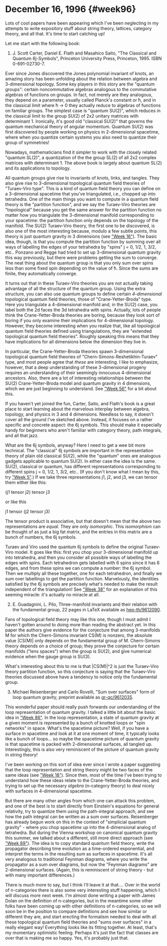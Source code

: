 # December 16, 1996 {#week96}

Lots of cool papers have been appearing which I've been neglecting in
my attempts to write expository stuff about string theory, lattices,
category theory, and all that. It's time to start catching up!

Let me start with the following book:

1) J. Scott Carter, Daniel E. Flath and Masahico Saito, "The Classical
and Quantum 6j-Symbols", Princeton University Press, Princeton, 1995.
ISBN 0-691-02730-7.

Ever since Jones discovered the Jones polynomial invariant of knots, an
amazing story has been unfolding about the relation between algebra and
3-dimensional topology. Some key players in this story are the "quantum
groups": certain noncommutative algebras analogous to the commutative
algebras of functions on groups. In fact, not merely are they analogous,
they depend on a parameter, usually called Planck's constant or ħ, and
in the classical limit where ħ → 0 they actually reduce to algebras of
functions on familiar groups. The simplest case is "quantum SU(2)",
which reduces in the classical limit to the group SU(2) of 2x2 unitary
matrices with determinant 1. Ironically, it's good old "classical
SU(2)" that governs the quantum mechanical theory of angular momentum.
Quantum SU(2) was first discovered by people working on physics in
2-dimensional spacetime, where when you quantize certain systems you
also need to quantize their group of symmetries!

Nowadays, mathematicians find it simpler to work with the closely
related "quantum SL(2)", a quantization of the the group SL(2) of all
2x2 complex matrices with determinant 1. The above book is largely about
quantum SL(2) and its applications to topology.

All quantum groups give rise to invariants of knots, links, and tangles.
They also give rise to 3-dimensional topological quantum field theories
of "Turaev-Viro type". This is a kind of quantum field theory you can
define on a 3-dimensional spacetime that you've triangulated, i.e.,
chopped up into tetrahedra. One of the main things you want to compute
in a quantum field theory is the "partition function", and we say the
Turaev-Viro theories are "topological" because you get the same answer
for the partition function no matter how you triangulate the
3-dimensional manifold corresponding to your spacetime: the partition
function only depends on the topology of the manifold. The SU(2)
Turaev-Viro theory, the first one to be discovered, is also one of the
most interesting because, modulo a few subtle points, this theory is
just quantum gravity in 3 dimensions (see ["Week 16"](#week16)).
The basic idea, though, is that you compute the partition function by
summing over all ways of labelling the edges of your tetrahedra by
"spins" j = 0, 1/2, 1, 3/2, etc.. Ponzano and Regge had tried to set
up 3-dimensional quantum gravity this way previously, but there were
problems getting the sum to converge. The neat thing about the quantum
group is that you only sum over spins less than some fixed spin
depending on the value of ħ. Since the sums are finite, they
automatically converge.

It turns out that in these Turaev-Viro theories you are not actually
taking advantage of all the structure of the quantum group. Using the
extra structure, you can also use quantum groups to define certain
*4-dimensional* topological quantum field theories, those of
"Crane-Yetter-Broda" type. Here you triangulate a 4-dimensional
manifold and, in the SU(2) case, you label both the 2d faces the 3d
tetrahedra with spins. Actually, lots of people think the
Crane-Yetter-Broda theories are boring, because they look sort of boring
if you only examine their implications for 4-dimensional topology.
However, they become interesting when you realize that, like all
topological quantum field theories defined using triangulations, they
are "extended topological quantum field theories". Roughly speaking
this means that they have implications for all dimensions below the
dimension they live in.

In particular, the Crane-Yetter-Broda theories spawn 3-dimensional
topological quantum field theories of
"Chern-Simons-Reshetikhin-Turaev" type, and most people agree that
*these* are interesting. I like to emphasize, however, that a deep
understanding of these 3-dimensional progeny requires an understanding
of their seemingly innocuous 4-dimensional ancestors. Also, there are a
lot of interesting relationships between the SU(2) Crane-Yetter-Broda
model and quantum gravity in 4 dimensions, which we are just beginning
to understand. See ["Week 56"](#week56) for a bit about this.

If you haven't yet joined the fun, Carter, Saito, and Flath's book is
a great place to start learning about the marvelous interplay between
algebra, topology, and physics in 3 and 4 dimensions. Needless to say,
it doesn't cover all the ground I've sketched above. Instead, it
focuses on a rather specific and concrete aspect: the 6j symbols. This
should make it especially handy for beginners who aren't familiar with
category theory, path integrals, and all that jazz.

What are the 6j symbols, anyway? Here I need to get a wee bit more
technical. The "classical" 6j symbols are important in the
representation theory of plain old classical SU(2), while the
"quantum" ones are analogous gadgets applicable to quantum SU(2). In
either case the idea is the same. SU(2), classical or quantum, has
different representations corresponding to different spins j = 0, 1/2,
1, 3/2, etc.. (If you don't know what I mean by this, try
["Week 5"](#week5).) If we take three representations j1, j2, and
j3, we can tensor them either like this:

(j1 tensor j2) tensor j3

or like this

j1 tensor (j2 tensor j3)

The tensor product is associative, but that doesn't mean that the above
two representations are *equal*. They are only *isomorphic*. This
*isomorphism* can be thought of as just a big fat matrix, and the
entries in this matrix are a bunch of numbers, the 6j symbols.

Turaev and Viro used the quantum 6j symbols to define the original
Turaev-Viro model. It goes like this: first you chop your 3-dimensional
manifold up into tetrahedra, and then you consider all possible ways of
labelling the edges with spins. Each tetrahedron gets labelled with 6
spins since it has 6 edges, and from these spins we can compute a
number: the 6j symbol. Then we multiply all these together, one for each
tetrahedron, and finally we sum over labellings to get the partition
function. Marvelously, the identities satisfied by the 6j symbols are
precisely what's needed to make the result independent of the
triangulation! See ["Week 38"](#week38) for an explanation of this
seeming miracle: it's actually no miracle at all.

2) E. Guadagnini, L. Pilo, Three-manifold invariants and their relation
with the fundamental group, 22 pages in LaTeX available as
[hep-th/9612090](http://xxx.lanl.gov/ps/hep-th/9612090).

Fans of topological field theory may like this one, though I must admit
I haven't gotten around to doing more than reading the abstract yet. In
this paper the authors give evidence for the conjecture that among
3-manifolds M for which the Chern-Simons invariant CS(M) is nonzero, the
absolute value \|CS(M)\| only depends on the fundamental group of M.
Chern-Simons theory depends on a choice of group; they prove the
conjecture for certain manifolds ("lens spaces") when the group is
SU(2), and give numerical evidence when the gauge group is SU(3).

What's interesting about this to me is that \|CS(M)\|\^2 is just the
Turaev-Viro theory partition function, so this conjecture is saying that
the Turaev-Viro theories discussed above have a tendency to notice only
the fundamental group.

3) Michael Reisenberger and Carlo Rovelli, "Sum over surfaces" form
of loop quantum gravity, preprint available as
[gr-qc/9612035](http://xxx.lanl.gov/ps/gr-qc/9612035).

This wonderful paper should really push forwards our understanding of
the loop representation of quantum gravity. I talked a little bit about
the basic idea in ["Week 86"](#week86). In the loop representation,
a state of quantum gravity at a given moment is represented by a bunch
of knotted loops or "spin networks" in space. What's the spacetime
picture? Well, if you have a surface in spacetime and look at it at one
moment of time, it typically looks like a bunch of loops... so maybe
the spacetime picture of quantum gravity is that spacetime is packed
with 2-dimensional surfaces, all tangled up. Interestingly, this is also
very reminiscent of the picture of quantum gravity in string theory!

I've been working on this sort of idea ever since I wrote a paper
suggesting that the loop representation and string theory might be two
faces of the same ideas (see ["Week 18"](#week18)). Since then,
most of the time I've been trying to understand how these ideas relate
to the Crane-Yetter-Broda theories, and trying to set up the necessary
*algebra* (n-category theory) to deal nicely with surfaces in
4-dimensional spacetime.

But there are many other angles from which one can attack this problem,
and one of the best is to start directly from Einstein's equations for
general relativity, try to quantize them using the path-integral
approach, and see how the path integral can be written as a sum over
surfaces. Reisenberger has already begun work on this in the context of
"simplicial quantum gravity" - where you chop spacetime up into the
4-dimensional analog of tetrahedra. But during the Vienna workshop on
canonical quantum gravity this summer, we talked about a different,
still more direct approach (see ["Week 89"](#week89)). The idea is
to copy standard quantum field theory, write the propagator describing
time evolution as a time-ordered exponential, and interpret the terms in
the resulting sum as surfaces in spacetime. It's all very analogous to
traditional Feynman diagrams, where you write the propagator as a sum
over diagrams, but now the "Feynman diagrams" are 2-dimensional
surfaces. (Again, this is reminiscent of string theory - but with many
important differences.)

There is much more to say, but I think I'll leave it at that.... Over
in the world of n-categories there is also some very interesting stuff
happening, which I will discuss more next week. I'm almost done writing
a paper with James Dolan on the definition of n-categories, but in the
meantime some other folks have been coming up with other definitions of
n-categories, so we will soon be in the position to compare definitions
and see how similar or different they are, and start erecting the
formalism needed to deal with all these topological quantum field
theories and "sums over surfaces" in a really elegant way! Everything
looks like its fitting together. At least, that's my momentary
optimistic feeling. Perhaps it's just the fact that classes are over
that is making me so happy. Yes, it's probably just that.

